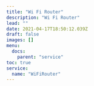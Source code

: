 ```yaml
---
title: "Wi Fi Router"
description: "Wi Fi Router"
lead: ""
date: 2021-04-17T18:50:12.039Z
draft: false
images: []
menu:
  docs:
    parent: "service"
toc: true
service:
  name: "WiFiRouter"
---
```

